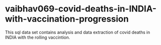 # vaibhav069-covid-deaths-in-INDIA-with-vaccination-progression
This sql data set contains analysis and data extraction of covid deaths in INDIA  with the rolling vaccintion.
